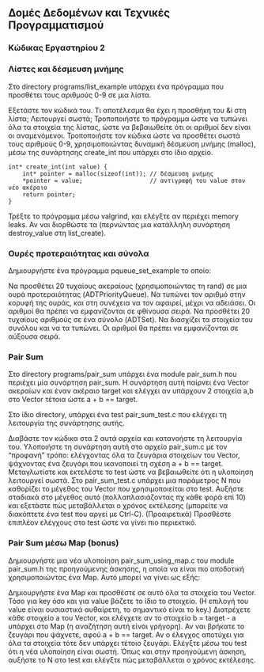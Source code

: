 ## Δομές Δεδομένων και Τεχνικές Προγραμματισμού

### Κώδικας Εργαστηρίου 2

### Λίστες και δέσμευση μνήμης
Στο directory programs/list_example υπάρχει ένα πρόγραμμα που προσθέτει τους αριθμούς 0-9 σε μια λίστα.

Εξετάστε τον κώδικά του. Τι αποτέλεσμα θα έχει η προσθήκη του &i στη λίστα; Λειτουργεί σωστά;
Τροποποιήστε το πρόγραμμα ώστε να τυπώνει όλα τα στοιχεία της λίστας, ώστε να βεβαιωθείτε ότι οι αριθμοί δεν είναι οι αναμενόμενοι.
Τροποποιήστε τον κώδικα ώστε να προσθέτει σωστά τους αριθμούς 0-9, χρησιμοποιώντας δυναμική δέσμευση μνήμης (malloc), μέσω της συνάρτησης create_int που υπάρχει στο ίδιο αρχείο.
```
int* create_int(int value) {
    int* pointer = malloc(sizeof(int)); // δέσμευση μνήμης
    *pointer = value;                   // αντιγραφή του value στον νέο ακέραιο
    return pointer;
}
```
Τρέξτε το πρόγραμμα μέσω valgrind, και ελέγξτε αν περιέχει memory leaks. Αν ναι διορθώστε τα (περνώντας μια κατάλληλη συνάρτηση destroy_value στη list_create).

### Ουρές προτεραιότητας και σύνολα
Δημιουργήστε ένα πρόγραμμα pqueue_set_example το οποίο:

Να προσθέτει 20 τυχαίους ακεραίους (χρησιμοποιώντας τη rand) σε μια ουρά προτεραιότητας (ADTPriorityQueue).
Να τυπώνει τον αριθμό στην κορυφή της ουράς, και στη συνέχεια να τον αφαιρεί, μέχρι να αδειάσει.
Οι αριθμοί θα πρέπει να εμφανίζονται σε φθίνουσα σειρά.
Να προσθέτει 20 τυχαίους αριθμούς σε ένα σύνολο (ADTSet).
Να διασχίζει τα στοιχεία του συνόλου και να τα τυπώνει.
Οι αριθμοί θα πρέπει να εμφανίζονται σε αύξουσα σειρά.

### Pair Sum
Στο directory programs/pair_sum υπάρχει ένα module pair_sum.h που περιέχει μία συνάρτηση pair_sum. Η συνάρτηση αυτή παίρνει ένα Vector ακεραίων και έναν ακέραιο target και ελέγχει αν υπάρχουν 2 στοιχεία a,b στο Vector τέτοια ώστε a + b == target.

Στο ίδιο directory, υπάρχει ένα test pair_sum_test.c που ελέγχει τη λειτουργία της συνάρτησης αυτής.

Διαβάστε τον κώδικα στα 2 αυτά αρχεία και κατανοήστε τη λειτουργία του.
Υλοποιήστε τη συνάρτηση αυτή στο αρχείο pair_sum.c με τον “προφανή” τρόπο: ελέγχοντας όλα τα ζευγάρια στοιχείων του Vector, ψάχνοντας ένα ζευγάρι που ικανοποιεί τη σχέση a + b == target.
Μεταγλωτίστε και εκτελέστε το test ώστε να βεβαιωθείτε ότι η υλοποίηση λειτουργεί σωστά.
Στο pair_sum_test.c υπάρχει μια παράμετρος N που καθορίζει το μέγεθος του Vector που χρησιμοποιείται στο test. Αυξήστε σταδιακά στο μέγεθος αυτό (πολλαπλασιάζοντας πχ κάθε φορά επί 10) και εξετάστε πώς μεταβάλλεται ο χρόνος εκτέλεσης (μπορείτε να διακόπτετε ένα test που αργεί με Ctrl-C).
(Προαιρετικά) Προσθέστε επιπλέον ελέγχους στο test ώστε να γίνει πιο περιεκτικό.

### Pair Sum μέσω Map (bonus)
Δημιουργήστε μια νέα υλοποίηση pair_sum_using_map.c του module pair_sum.h της προηγούμενης άσκησης, η οποία να είναι πιο αποδοτική χρησιμοποιώντας ένα Map. Αυτό μπορεί να γίνει ως εξής:

Δημιουργήστε ένα Map και προσθέστε σε αυτό όλα τα στοιχεία του Vector.
Τόσο για key όσο και για value βάζετε το ίδιο το στοιχείο. (Η επιλογή του value είναι ουσιαστικά αυθαίρετη, το σημαντικό είναι το key.)
Διατρέχετε κάθε στοιχείο a του Vector, και ελέγχετε αν το στοιχείο b = target - a υπάρχει στο Map (η αναζήτηση αυτή είναι γρήγορη).
Αν ναι βρήκατε το ζευγάρι που ψάχνετε, αφού a + b == target.
Αν ο έλεγχος αποτύχει για όλα τα στοιχεία τότε δεν υπάρχει τέτοιο ζευγάρι.
Ελέγξτε μέσω του test ότι η νέα υλοποίηση είναι σωστή.
Όπως και στην προηγούμενη άσκηση, αυξήστε το N στο test και ελέγξτε πώς μεταβάλλεται ο χρόνος εκτέλεσης.
